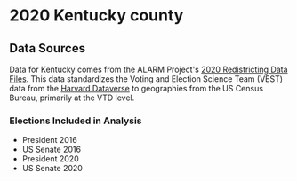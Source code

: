 # 2020 Kentucky county

## Data Sources
Data for Kentucky comes from the ALARM Project's [2020 Redistricting Data Files](https://alarm-redist.github.io/posts/2021-08-10-census-2020/).
This data standardizes the Voting and Election Science Team (VEST) data from the [Harvard Dataverse](https://dataverse.harvard.edu/dataverse/electionscience) to geographies from the US Census Bureau, primarily at the VTD level.

### Elections Included in Analysis
  - President 2016
  - US Senate 2016
  - President 2020
  - US Senate 2020
